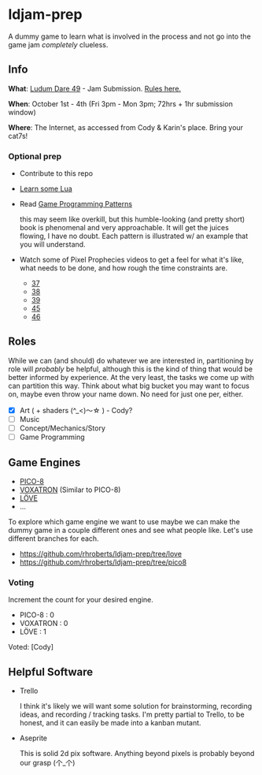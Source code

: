 # ldjam-prep

A dummy game to learn what is involved in the process and not go into the game jam *completely* clueless.

## Info

**What**: [Ludum Dare 49](https://ldjam.com/) - Jam Submission. [Rules here.](https://ldjam.com/events/ludum-dare/rules)

**When**: October 1st - 4th (Fri 3pm - Mon 3pm; 72hrs + 1hr submission window) 

**Where**: The Internet, as accessed from Cody & Karin's place. Bring your cat7s!

### Optional prep
  - Contribute to this repo
  - [Learn some Lua](https://www.lua.org/start.html)
  - Read [Game Programming Patterns](https://gameprogrammingpatterns.com/contents.html)
    
    this may seem like overkill, but this humble-looking (and pretty short) book is phenomenal and very approachable. It will get the juices flowing, I have no doubt. Each pattern is illustrated w/ an example that you will understand.

  - Watch some of Pixel Prophecies videos to get a feel for what it's like, what needs to be done, and how rough the time constraints are.
    - [37](https://www.youtube.com/watch?v=51Koukxcloc)
    - [38](https://www.youtube.com/watch?v=fWWBb_Lzc9g)
    - [39](https://www.youtube.com/watch?v=8uMQXdjRvls)
    - [45](https://www.youtube.com/watch?v=UO9BARNj8cQ)
    - [46](https://www.youtube.com/watch?v=jmIqZzYLZz8&t=1468s)

## Roles

While we can (and should) do whatever we are interested in, partitioning by role will _probably_ be helpful, although this is the kind of thing that would be better informed by experience. At the very least, the tasks we come up with can partition this way. Think about what big bucket you may want to focus on, maybe even throw your name down. No need for just one per, either.

- [x] Art (  + shaders (^_<)〜☆  ) - Cody?
- [ ] Music
- [ ] Concept/Mechanics/Story
- [ ] Game Programming

## Game Engines
  - [PICO-8](https://www.lexaloffle.com/pico-8.php)
  - [VOXATRON](https://www.lexaloffle.com/voxatron.php) (Similar to PICO-8)
  - [LÖVE](https://love2d.org/)
  - ...

To explore which game engine we want to use maybe we can make the dummy game in a
couple different ones and see what people like. Let's use different branches for each.

 - https://github.com/rhroberts/ldjam-prep/tree/love
 - https://github.com/rhroberts/ldjam-prep/tree/pico8

### Voting

Increment the count for your desired engine.

  - PICO-8   : 0
  - VOXATRON : 0
  - LÖVE     : 1

  Voted: [Cody]

## Helpful Software

- Trello 
  
  I think it's likely we will want some solution for brainstorming, recording ideas, and recording / tracking tasks. I'm pretty partial to Trello, to be honest, and it can easily be made into a kanban mutant.

- Aseprite

  This is solid 2d pix software. Anything beyond pixels is probably beyond our grasp (个_个)

